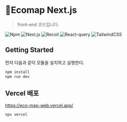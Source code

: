 # Ecomap Next.js

> front-end 코드입니다.

<img src="https://img.shields.io/badge/node-20.13.1-red" alt="Npm">
<img src="https://img.shields.io/badge/next.js-13.5.6-blue" alt="Next.js">
<img src="https://img.shields.io/badge/recoil-0.7.7-yellow" alt="Recoil">
<img src="https://img.shields.io/badge/react--query-5.51.11-green" alt="React-query">
<img src="https://img.shields.io/badge/tailwindcss-3.0.0-blue" alt="TailwindCSS">

## Getting Started

먼저 다음과 같이 모듈을 설치하고 실행한다.

```bash
npm install
npm run dev
```

## Vercel 배포

https://eco-map-web.vercel.app/

```bash
npx vercel
```
